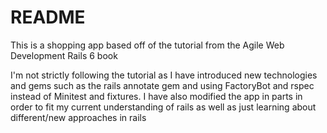 # README

This is a shopping app based off of the tutorial from the Agile Web Development Rails 6 book

I'm not strictly following the tutorial as I have introduced new technologies and gems such as the rails annotate gem  and using FactoryBot and rspec instead of Minitest and fixtures. I have also modified the app in parts in order to fit my current understanding of rails as well as just learning about different/new approaches in rails